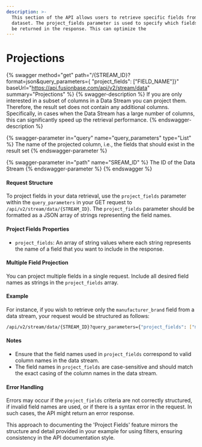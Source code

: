 ```yaml
---
description: >-
  This section of the API allows users to retrieve specific fields from a
  dataset. The project_fields parameter is used to specify which fields should
  be returned in the response. This can optimize the
---
```


# Projections

{% swagger method="get" path="/{STREAM_ID}?format=json&query_parameters={ "project_fields": ["FIELD_NAME"]}" baseUrl="https://api.fusionbase.com/api/v2/stream/data" summary="Projections" %}
{% swagger-description %}
If you are only interested in a subset of columns in a Data Stream you can project them. Therefore, the result set does not contain any additional columns. Specifically, in cases when the Data Stream has a large number of columns, this can significantly speed up the retrieval performance.
{% endswagger-description %}

{% swagger-parameter in="query" name="query_parameters" type="List" %}
The name of the projected column, i.e., the fields that should exist in the result set
{% endswagger-parameter %}

{% swagger-parameter in="path" name="SREAM_ID" %}
The ID of the Data Stream
{% endswagger-parameter %}
{% endswagger %}

#### Request Structure

To project fields in your data retrieval, use the `project_fields` parameter within the `query_parameters` in your GET request to `/api/v2/stream/data/{STREAM_ID}`. The `project_fields` parameter should be formatted as a JSON array of strings representing the field names.

#### Project Fields Properties

* `project_fields`: An array of string values where each string represents the name of a field that you want to include in the response.

#### Multiple Field Projection

You can project multiple fields in a single request. Include all desired field names as strings in the `project_fields` array.

#### Example

For instance, if you wish to retrieve only the `manufacturer_brand` field from a data stream, your request would be structured as follows:

```bash
/api/v2/stream/data/{STREAM_ID}?query_parameters={"project_fields": ["manufacturer_brand"]}&format=json
```

#### Notes

* Ensure that the field names used in `project_fields` correspond to valid column names in the data stream.
* The field names in `project_fields` are case-sensitive and should match the exact casing of the column names in the data stream.

#### Error Handling

Errors may occur if the `project_fields` criteria are not correctly structured, if invalid field names are used, or if there is a syntax error in the request. In such cases, the API might return an error response.

This approach to documenting the 'Project Fields' feature mirrors the structure and detail provided in your example for using filters, ensuring consistency in the API documentation style.

